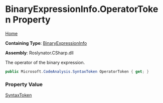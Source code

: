 # BinaryExpressionInfo\.OperatorToken Property

[Home](../../../../../README.md)

**Containing Type**: [BinaryExpressionInfo](../README.md)

**Assembly**: Roslynator\.CSharp\.dll

  
The operator of the binary expression\.

```csharp
public Microsoft.CodeAnalysis.SyntaxToken OperatorToken { get; }
```

### Property Value

[SyntaxToken](https://docs.microsoft.com/en-us/dotnet/api/microsoft.codeanalysis.syntaxtoken)

